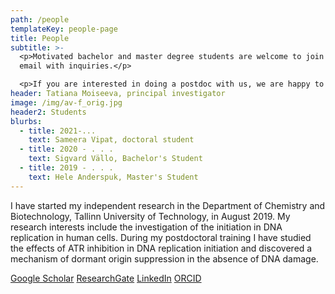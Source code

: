 ```yaml
---
path: /people
templateKey: people-page
title: People
subtitle: >-
  <p>Motivated bachelor and master degree students are welcome to join! Please
  email with inquiries.</p> 

  <p>If you are interested in doing a postdoc with us, we are happy to help you apply for a <a href="https://www.etag.ee/en/funding/mobility-funding/postdoctoral-researcher-grant/">postdoctoral fellowship</a>, please email with inquiries! </p>
header: Tatiana Moiseeva, principal investigator
image: /img/av-f_orig.jpg
header2: Students
blurbs:
  - title: 2021-...
    text: Sameera Vipat, doctoral student
  - title: 2020 - . . .
    text: Sigvard Vällo, Bachelor's Student
  - title: 2019 - . . .
    text: Hele Anderspuk, Master's Student
---
```


​I have started my independent research in the Department of Chemistry and Biotechnology, Tallinn University of Technology, in August 2019. My research interests include the investigation of the initiation in DNA replication in human cells. During my postdoctoral training I have studied the effects of ATR inhibition in DNA replication initiation and discovered a mechanism of dormant origin suppression in the absence of DNA damage.

[​Google Scholar](https://scholar.google.com/citations?user=NtQe0-MAAAAJ&hl=en) [ResearchGate](https://www.researchgate.net/profile/Tatiana_Moiseeva) [LinkedIn](https://ee.linkedin.com/in/tatiana-moiseeva-382b4b54) [ORCID](https://orcid.org/0000-0002-1181-9519)
